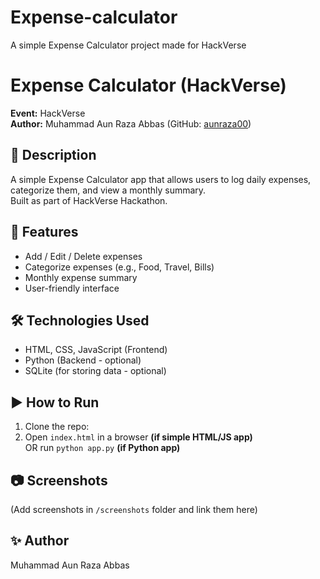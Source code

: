 # Expense-calculator
A simple Expense Calculator project made for HackVerse
# Expense Calculator (HackVerse)

**Event:** HackVerse  
**Author:** Muhammad Aun Raza Abbas (GitHub: [aunraza00](https://github.com/aunraza00))

## 📌 Description
A simple Expense Calculator app that allows users to log daily expenses, categorize them, and view a monthly summary.  
Built as part of HackVerse Hackathon.

## 🚀 Features
- Add / Edit / Delete expenses  
- Categorize expenses (e.g., Food, Travel, Bills)  
- Monthly expense summary  
- User-friendly interface  

## 🛠️ Technologies Used
- HTML, CSS, JavaScript (Frontend)  
- Python (Backend - optional)  
- SQLite (for storing data - optional)  

## ▶️ How to Run
1. Clone the repo:  
2. Open `index.html` in a browser **(if simple HTML/JS app)**  
OR run `python app.py` **(if Python app)**  

## 📷 Screenshots
(Add screenshots in `/screenshots` folder and link them here)

## ✨ Author
Muhammad Aun Raza Abbas  
